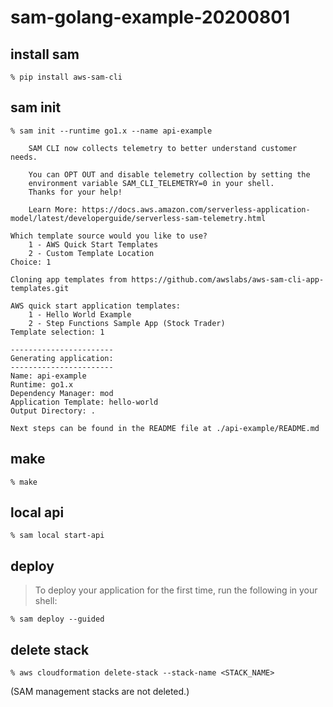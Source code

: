 # sam-golang-example-20200801

## install sam

```
% pip install aws-sam-cli
```

## sam init

```
% sam init --runtime go1.x --name api-example

	SAM CLI now collects telemetry to better understand customer needs.

	You can OPT OUT and disable telemetry collection by setting the
	environment variable SAM_CLI_TELEMETRY=0 in your shell.
	Thanks for your help!

	Learn More: https://docs.aws.amazon.com/serverless-application-model/latest/developerguide/serverless-sam-telemetry.html

Which template source would you like to use?
	1 - AWS Quick Start Templates
	2 - Custom Template Location
Choice: 1

Cloning app templates from https://github.com/awslabs/aws-sam-cli-app-templates.git

AWS quick start application templates:
	1 - Hello World Example
	2 - Step Functions Sample App (Stock Trader)
Template selection: 1

-----------------------
Generating application:
-----------------------
Name: api-example
Runtime: go1.x
Dependency Manager: mod
Application Template: hello-world
Output Directory: .

Next steps can be found in the README file at ./api-example/README.md
```

## make

```
% make
```

## local api

```
% sam local start-api
```

## deploy

> To deploy your application for the first time, run the following in your shell:

```
% sam deploy --guided
```

## delete stack

```
% aws cloudformation delete-stack --stack-name <STACK_NAME>
```

(SAM management stacks are not deleted.)

